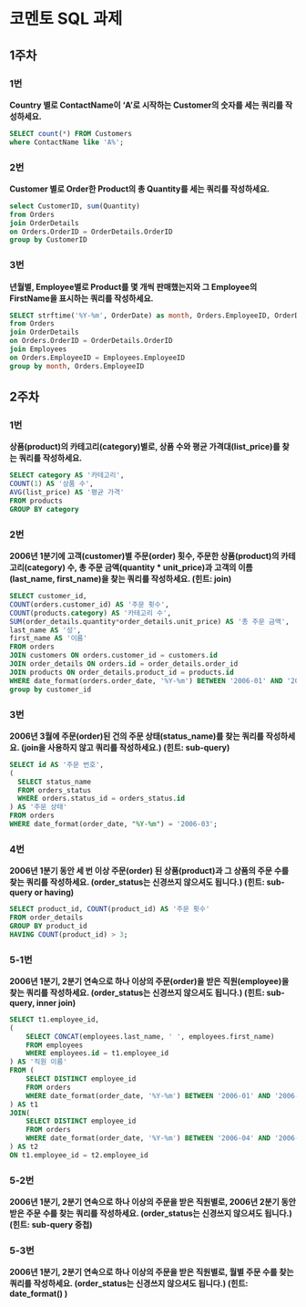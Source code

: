 # 코멘토 SQL 과제

## 1주차

### 1번

**Country 별로 ContactName이 ‘A’로 시작하는 Customer의 숫자를 세는 쿼리를 작성하세요.**

```sql
SELECT count(*) FROM Customers
where ContactName like 'A%';
```

### 2번

**Customer 별로 Order한 Product의 총 Quantity를 세는 쿼리를 작성하세요.**

```sql
select CustomerID, sum(Quantity)
from Orders
join OrderDetails
on Orders.OrderID = OrderDetails.OrderID
group by CustomerID
```

### 3번

**년월별, Employee별로 Product를 몇 개씩 판매했는지와 그 Employee의 FirstName을 표시하는 쿼리를 작성하세요.**

```sql
SELECT strftime('%Y-%m', OrderDate) as month, Orders.EmployeeID, OrderDetails.Quantity, Employees.FirstName
from Orders
join OrderDetails
on Orders.OrderID = OrderDetails.OrderID
join Employees
on Orders.EmployeeID = Employees.EmployeeID
group by month, Orders.EmployeeID
```

## 2주차

### 1번

**상품(product)의 카테고리(category)별로, 상품 수와 평균 가격대(list_price)를 찾는 쿼리를 작성하세요.**

```sql
SELECT category AS '카테고리', 
COUNT(1) AS '상품 수', 
AVG(list_price) AS '평균 가격'
FROM products
GROUP BY category
```

### 2번

**2006년 1분기에 고객(customer)별 주문(order) 횟수, 주문한 상품(product)의 카테고리(category) 수, 총 주문 금액(quantity * unit_price)과 고객의 이름(last_name, first_name)을 찾는 쿼리를 작성하세요. (힌트: join)**

```sql
SELECT customer_id, 
COUNT(orders.customer_id) AS '주문 횟수', 
COUNT(products.category) AS '카테고리 수',
SUM(order_details.quantity*order_details.unit_price) AS '총 주문 금액', 
last_name AS '성', 
first_name AS '이름'
FROM orders
JOIN customers ON orders.customer_id = customers.id
JOIN order_details ON orders.id = order_details.order_id
JOIN products ON order_details.product_id = products.id
WHERE date_format(orders.order_date, '%Y-%m') BETWEEN '2006-01' AND '2006-03'
group by customer_id
```

### 3번

 **2006년 3월에 주문(order)된 건의 주문 상태(status_name)를 찾는 쿼리를 작성하세요. (join을 사용하지 않고 쿼리를 작성하세요.) (힌트: sub-query)**

```sql
SELECT id AS '주문 번호',
(
  SELECT status_name
  FROM orders_status
  WHERE orders.status_id = orders_status.id 
) AS '주문 상태'
FROM orders
WHERE date_format(order_date, "%Y-%m") = '2006-03';
```

### 4번 

**2006년 1분기 동안 세 번 이상 주문(order) 된 상품(product)과 그 상품의 주문 수를 찾는 쿼리를 작성하세요. (order_status는 신경쓰지 않으셔도 됩니다.) (힌트: sub-query or having)**

```sql
SELECT product_id, COUNT(product_id) AS '주문 횟수'
FROM order_details
GROUP BY product_id
HAVING COUNT(product_id) > 3;
```

### 5-1번

**2006년 1분기, 2분기 연속으로 하나 이상의 주문(order)을 받은 직원(employee)을 찾는 쿼리를 작성하세요. (order_status는 신경쓰지 않으셔도 됩니다.) (힌트: sub-query, inner join)**

```sql
SELECT t1.employee_id,
(
    SELECT CONCAT(employees.last_name, ' ', employees.first_name) 
    FROM employees
    WHERE employees.id = t1.employee_id 
) AS '직원 이름'
FROM (
    SELECT DISTINCT employee_id
    FROM orders
    WHERE date_format(order_date, '%Y-%m') BETWEEN '2006-01' AND '2006-03'
) AS t1
JOIN(
    SELECT DISTINCT employee_id
    FROM orders
    WHERE date_format(order_date, '%Y-%m') BETWEEN '2006-04' AND '2006-06'
) AS t2
ON t1.employee_id = t2.employee_id
```



### 5-2번

**2006년 1분기, 2분기 연속으로 하나 이상의 주문을 받은 직원별로, 2006년 2분기 동안 받은 주문 수를 찾는 쿼리를 작성하세요. (order_status는 신경쓰지 않으셔도 됩니다.) (힌트: sub-query 중첩)**

### 5-3번

**2006년 1분기, 2분기 연속으로 하나 이상의 주문을 받은 직원별로, 월별 주문 수를 찾는 쿼리를 작성하세요. (order_status는 신경쓰지 않으셔도 됩니다.) (힌트: date_format() )**